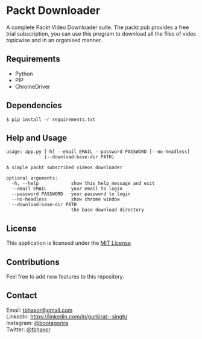 # Packt Downloader

A complete Packt Video Downloader suite. The packt pub provides a free trial subscription, you can use this program to download all the files of vides topicwise and in an organised manner.

## Requirements

- Python
- PIP
- ChromeDriver

## Dependencies

```
$ pip install -r requirements.txt
```

## Help and Usage

```
usage: app.py [-h] --email EMAIL --password PASSWORD [--no-headless]
              [--download-base-dir PATH]

A simple packt subscribed videos downloader

optional arguments:
  -h, --help            show this help message and exit
  --email EMAIL         your email to login
  --password PASSWORD   your password to login
  --no-headless         show chrome window
  --download-base-dir PATH
                        the base download directory
```

## License

This application is licensed under the [MIT License](https://github.com/tbhaxor/packt-downloader/blob/master/LICENSE)

## Contributions

Feel free to add new features to this repository.

## Contact

Email: tbhaxor@gmail.com <br>
LinkedIn: https://linkedin.com/in/gurkirat--singh/ <br>
Instagram: [@bootagorira](https://www.instagram.com/bootagorira/) <br>
Twitter: [@tbhaxor](https://twitter.com/tbhaxor)
